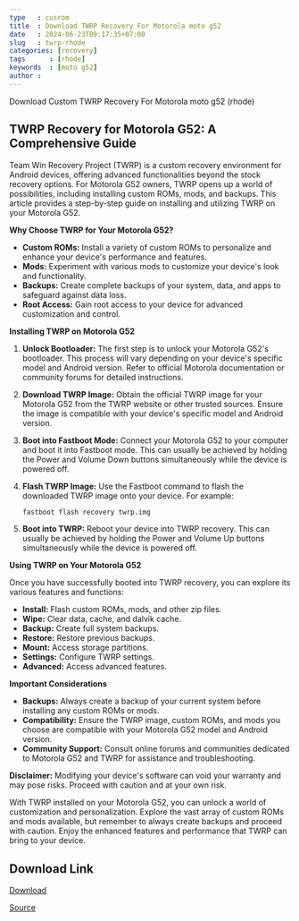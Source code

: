 ```yaml
---
type   : cusrom
title  : Download TWRP Recovery For Motorola moto g52
date   : 2024-06-23T09:17:35+07:00
slug   : twrp-rhode
categories: [recovery]
tags      : [rhode]
keywords  : [moto g52]
author : 
---
```


Download Custom TWRP Recovery For Motorola moto g52 (rhode)

## TWRP Recovery for Motorola G52: A Comprehensive Guide

Team Win Recovery Project (TWRP) is a custom recovery environment for Android devices, offering advanced functionalities beyond the stock recovery options. For Motorola G52 owners, TWRP opens up a world of possibilities, including installing custom ROMs, mods, and backups. This article provides a step-by-step guide on installing and utilizing TWRP on your Motorola G52.

**Why Choose TWRP for Your Motorola G52?**

* **Custom ROMs:** Install a variety of custom ROMs to personalize and enhance your device's performance and features.
* **Mods:** Experiment with various mods to customize your device's look and functionality.
* **Backups:** Create complete backups of your system, data, and apps to safeguard against data loss.
* **Root Access:** Gain root access to your device for advanced customization and control.

**Installing TWRP on Motorola G52**

1. **Unlock Bootloader:** The first step is to unlock your Motorola G52's bootloader. This process will vary depending on your device's specific model and Android version. Refer to official Motorola documentation or community forums for detailed instructions.
2. **Download TWRP Image:** Obtain the official TWRP image for your Motorola G52 from the TWRP website or other trusted sources. Ensure the image is compatible with your device's specific model and Android version.
3. **Boot into Fastboot Mode:** Connect your Motorola G52 to your computer and boot it into Fastboot mode. This can usually be achieved by holding the Power and Volume Down buttons simultaneously while the device is powered off.
4. **Flash TWRP Image:** Use the Fastboot command to flash the downloaded TWRP image onto your device. For example:

   ```bash
   fastboot flash recovery twrp.img
   ```

5. **Boot into TWRP:** Reboot your device into TWRP recovery. This can usually be achieved by holding the Power and Volume Up buttons simultaneously while the device is powered off.

**Using TWRP on Your Motorola G52**

Once you have successfully booted into TWRP recovery, you can explore its various features and functions:

* **Install:** Flash custom ROMs, mods, and other zip files.
* **Wipe:** Clear data, cache, and dalvik cache.
* **Backup:** Create full system backups.
* **Restore:** Restore previous backups.
* **Mount:** Access storage partitions.
* **Settings:** Configure TWRP settings.
* **Advanced:** Access advanced features.

**Important Considerations**

* **Backups:** Always create a backup of your current system before installing any custom ROMs or mods.
* **Compatibility:** Ensure the TWRP image, custom ROMs, and mods you choose are compatible with your Motorola G52 model and Android version.
* **Community Support:** Consult online forums and communities dedicated to Motorola G52 and TWRP for assistance and troubleshooting.

**Disclaimer:** Modifying your device's software can void your warranty and may pose risks. Proceed with caution and at your own risk.

With TWRP installed on your Motorola G52, you can unlock a world of customization and personalization. Explore the vast array of custom ROMs and mods available, but remember to always create backups and proceed with caution. Enjoy the enhanced features and performance that TWRP can bring to your device.


## Download Link
[Download](https://dl.twrp.me/rhode)

[Source](https://twrp.me/motorola/motorolamotog52.html)


